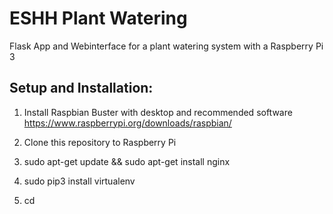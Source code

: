 
# ESHH Plant Watering

Flask App and Webinterface for a plant watering system with a Raspberry Pi 3


## Setup and Installation:

1. Install Raspbian Buster with desktop and recommended software
https://www.raspberrypi.org/downloads/raspbian/

2. Clone this repository to Raspberry Pi

3. sudo apt-get update && sudo apt-get install nginx

4. sudo pip3 install virtualenv

5. cd 
